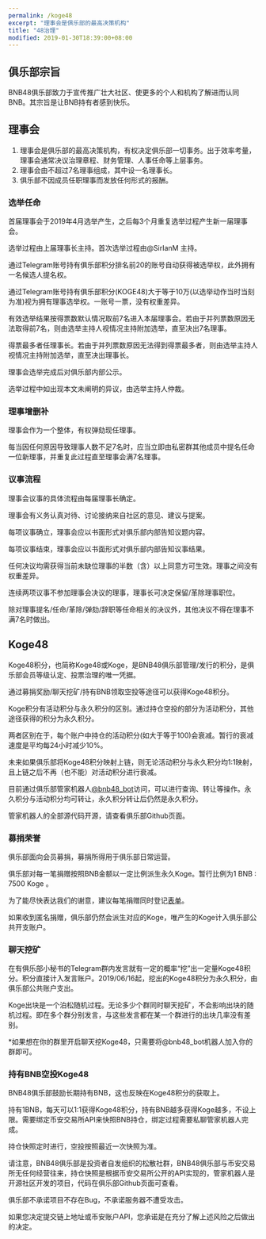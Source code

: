 ```yaml
---
permalink: /koge48
excerpt: "理事会是俱乐部的最高决策机构"
title: "48治理"
modified: 2019-01-30T18:39:00+08:00
---
```

## 俱乐部宗旨
BNB48俱乐部致力于宣传推广壮大社区、使更多的个人和机构了解进而认同BNB。其宗旨是让BNB持有者感到快乐。
## 理事会
1. 理事会是俱乐部的最高决策机构，有权决定俱乐部一切事务。出于效率考量，理事会通常决议治理章程、财务管理、人事任命等上层事务。
1. 理事会由不超过7名理事组成，其中设一名理事长。
1. 俱乐部不因成员任职理事而发放任何形式的报酬。

### 选举任命
首届理事会于2019年4月选举产生，之后每3个月重复选举过程产生新一届理事会。

选举过程由上届理事长主持。首次选举过程由@SirIanM 主持。

通过Telegram账号持有俱乐部积分排名前20的账号自动获得被选举权，此外拥有一名候选人提名权。

通过Telegram账号持有俱乐部积分(KOGE48)大于等于10万(以选举动作当时当刻为准)视为拥有理事选举权。一账号一票，没有权重差异。

有效选举结果按得票数默认情况取前7名进入本届理事会。若由于并列票数原因无法取得前7名，则由选举主持人视情况主持附加选举，直至决出7名理事。

得票最多者任理事长。若由于并列票数原因无法得到得票最多者，则由选举主持人视情况主持附加选举，直至决出理事长。

理事会选举完成后对俱乐部内部公示。

选举过程中如出现本文未阐明的异议，由选举主持人仲裁。

### 理事增删补
理事会作为一个整体，有权弹劾现任理事。

每当因任何原因导致理事人数不足7名时，应当立即由私密群其他成员中提名任命一位新理事，并重复此过程直至理事会满7名理事。

### 议事流程
理事会议事的具体流程由每届理事长确定。

理事会有义务认真对待、讨论接纳来自社区的意见、建议与提案。

每项议事确立，理事会应以书面形式对俱乐部内部告知议题内容。

每项议事结束，理事会应以书面形式对俱乐部内部告知议事结果。

任何决议均需获得当前未缺位理事的半数（含）以上同意方可生效。理事之间没有权重差异。

连续两项议事不参加理事会决议的理事，理事长可决定保留/革除理事职位。

除对理事提名/任命/革除/弹劾/辞职等任命相关的决议外，其他决议不得在理事不满7名时做出。

## Koge48
Koge48积分，也简称Koge48或Koge，是BNB48俱乐部管理/发行的积分，是俱乐部会员等级认定、投票治理的唯一凭据。

通过募捐奖励/聊天挖矿/持有BNB领取空投等途径可以获得Koge48积分。

Koge积分有活动积分与永久积分的区别。通过持仓空投的部分为活动积分，其他途径获得的积分为永久积分。

两者区别在于，每个账户中持仓的活动积分(如大于等于100)会衰减。暂行的衰减速度是平均每24小时减少10%。

未来如果俱乐部将Koge48积分映射上链，则无论活动积分与永久积分均1:1映射，且上链之后不再（也不能）对活动积分进行衰减。

目前通过俱乐部管家机器人[@bnb48_bot](https://t.me/bnb48_bot)访问，可以进行查询、转让等操作。永久积分与活动积分均可转让，永久积分转让后仍然是永久积分。

管家机器人的全部源代码开源，请查看俱乐部Github页面。

### 募捐荣誉
俱乐部面向会员募捐，募捐所得用于俱乐部日常运营。

俱乐部对每一笔捐赠按照BNB金额以一定比例派生永久Koge。暂行比例为1 BNB : 7500 Koge 。

为了能尽快表达我们的谢意，建议每笔捐赠同时登记[表单](http://bnb48club.mikecrm.com/c3iNLGn)。

如果收到匿名捐赠，俱乐部仍然会派生对应的Koge，唯产生的Koge计入俱乐部公共开支账户。

### 聊天挖矿
在有俱乐部小秘书的Telegram群内发言就有一定的概率“挖”出一定量Koge48积分。积分直接计入发言账户。2019/06/16起，挖出的Koge48积分为永久积分，由俱乐部公共账户支出。

Koge出块是一个泊松随机过程。无论多少个群同时聊天挖矿，不会影响出块的随机过程。即在多个群分别发言，与这些发言都在某一个群进行的出块几率没有差别。

\*如果想在你的群里开启聊天挖Koge48，只需要将@bnb48_bot机器人加入你的群即可。

### 持有BNB空投Koge48
BNB48俱乐部鼓励长期持有BNB，这也反映在Koge48积分的获取上。

持有1BNB，每天可以1:1获得Koge48积分，持有BNB越多获得Koge越多，不设上限。需要绑定币安交易所API来快照BNB持仓，绑定过程需要私聊管家机器人完成。

持仓快照定时进行，空投按照最近一次快照为准。

请注意，BNB48俱乐部是投资者自发组织的松散社群，BNB48俱乐部与币安交易所无任何经营往来，持仓快照是根据币安交易所公开的API实现的，管家机器人是开源社区开发的项目，代码在俱乐部Github页面可查看。

俱乐部不承诺项目不存在Bug，不承诺服务器不遭受攻击。

如果您决定提交链上地址或币安账户API，您承诺是在充分了解上述风险之后做出的决定。

